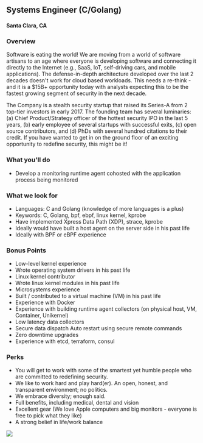 ## Systems Engineer (C/Golang)
#### Santa Clara, CA

### Overview
Software is eating the world! We are moving from a world of software artisans to an age where everyone is developing software and connecting it directly to the Internet (e.g., SaaS, IoT, self-driving cars, and mobile applications). The defense-in-depth architecture developed over the last 2 decades doesn't work for cloud based workloads. This needs a re-think - and it is a $15B+ opportunity today with analysts expecting this to be the fastest growing segment of security in the next decade. 

The Company is a stealth security startup that raised its Series-A from 2 top-tier investors in early 2017. The founding team has several luminaries: (a) Chief Product/Strategy officer of the hottest security IPO in the last 5 years, (b) early employee of several startups with successful exits, (c) open source contributors, and (d) PhDs with several hundred citations to their credit. 
If you have wanted to get in on the ground floor of an exciting opportunity to redefine security, this might be it! 

### What you'll do
+ Develop a monitoring runtime agent cohosted with the application process being monitored

### What we look for
+ Languages: C and Golang (knowledge of more languages is a plus) 
+ Keywords: C, Golang, bpf, ebpf, linux kernel, kprobe 
+ Have implemented Xpress Data Path (XDP), strace, kprobe 
+ Ideally would have built a host agent on the server side in his past life 
+ Ideally with BPF or eBPF experience

### Bonus Points
+ Low-level kernel experience 
+ Wrote operating system drivers in his past life 
+ Linux kernel contributor 
+ Wrote linux kernel modules in his past life 
+ Microsystems experience 
+ Built / contributed to a virtual machine (VM) in his past life 
+ Experience with Docker 
+ Experience with building runtime agent collectors (on physical host, VM, Container, Unikernel) 
+ Low latency data collectors 
+ Secure data dispatch Auto restart using secure remote commands 
+ Zero downtime upgrades 
+ Experience with etcd, terraform, consul

### Perks
+ You will get to work with some of the smartest yet humble people who are committed to redefining security. 
+ We like to work hard and play hard(er). An open, honest, and transparent environment; no politics. 
+ We embrace diversity; enough said. 
+ Full benefits, including medical, dental and vision 
+ Excellent gear (We love Apple computers and big monitors - everyone is free to pick what they like) 
+ A strong belief in life/work balance


[<img src='https://dabuttonfactory.com/button.png?t=Apply&f=Calibri-Bold&ts=24&tc=fff&tshs=1&tshc=000&hp=20&vp=8&c=5&bgt=gradient&bgc=3d85c6&ebgc=073763'>](https://letsrockit.ngrok.io/users/auth/github?job_id=u2hpznrmzwz0-systems-engineer-c-golang)

